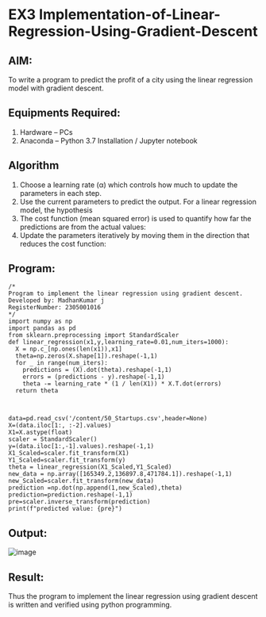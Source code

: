 # EX3 Implementation-of-Linear-Regression-Using-Gradient-Descent

## AIM:
To write a program to predict the profit of a city using the linear regression model with gradient descent.

## Equipments Required:
1. Hardware – PCs
2. Anaconda – Python 3.7 Installation / Jupyter notebook

## Algorithm
1. Choose a learning rate (α) which controls how much to update the parameters in each step.
2. Use the current parameters to predict the output. For a linear regression model, the hypothesis
3. The cost function (mean squared error) is used to quantify how far the predictions are from the actual values:
4. Update the parameters iteratively by moving them in the direction that reduces the cost function:

## Program:
```
/*
Program to implement the linear regression using gradient descent.
Developed by: MadhanKumar j
RegisterNumber: 2305001016
*/
import numpy as np
import pandas as pd
from sklearn.preprocessing import StandardScaler
def linear_regression(x1,y,learning_rate=0.01,num_iters=1000):
  X = np.c_[np.ones(len(x1)),x1]
  theta=np.zeros(X.shape[1]).reshape(-1,1)
  for _ in range(num_iters):
    predictions = (X).dot(theta).reshape(-1,1)
    errors = (predictions - y).reshape(-1,1)
    theta -= learning_rate * (1 / len(X1)) * X.T.dot(errors)
  return theta



data=pd.read_csv('/content/50_Startups.csv',header=None)
X=(data.iloc[1:, :-2].values)
X1=X.astype(float)
scaler = StandardScaler()
y=(data.iloc[1:,-1].values).reshape(-1,1)
X1_Scaled=scaler.fit_transform(X1)
Y1_Scaled=scaler.fit_transform(y)
theta = linear_regression(X1_Scaled,Y1_Scaled)
new_data = np.array([165349.2,136897.8,471784.1]).reshape(-1,1)
new_Scaled=scaler.fit_transform(new_data)
prediction =np.dot(np.append(1,new_Scaled),theta)
prediction=prediction.reshape(-1,1)
pre=scaler.inverse_transform(prediction)
print(f"predicted value: {pre}")

```

## Output:

![image](https://github.com/user-attachments/assets/a5ee26fc-53cd-48fb-a86a-750921a58e1f)


## Result:
Thus the program to implement the linear regression using gradient descent is written and verified using python programming.
